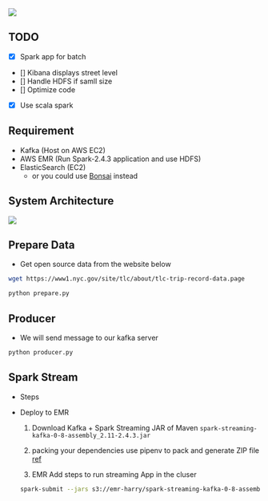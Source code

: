 
<img src="./img/taxi_app_demo.gif" height=auto>

## TODO
* [x] Spark app for batch
* [] Kibana displays street level
* [] Handle HDFS if samll size
* [] Optimize code
* [x] Use scala spark


## Requirement
* Kafka (Host on AWS EC2)
* AWS EMR (Run Spark-2.4.3 application and use HDFS)
* ElasticSearch (EC2)
    - or you could use [Bonsai](https://bonsai.io) instead

## System Architecture
<img src="./img/flowchart.png" height=auto>

## Prepare Data
* Get open source data from the website below

```bash
wget https://www1.nyc.gov/site/tlc/about/tlc-trip-record-data.page
```

```bash
python prepare.py
```
## Producer
* We will send message to our kafka server

```bash
python producer.py
```

## Spark Stream

* Steps

* Deploy to EMR
  1. Download Kafka + Spark Streaming JAR of Maven `spark-streaming-kafka-0-8-assembly_2.11-2.4.3.jar`

  2. packing your dependencies
  use pipenv to pack and generate ZIP file
  [ref](https://realpython.com/pipenv-guide/)

  3. EMR Add steps to run streaming App in the cluser

    ```bash
    spark-submit --jars s3://emr-harry/spark-streaming-kafka-0-8-assembly_2.11-2.4.3.jar --master yarn --deploy-mode cluster --num-executors 3 --executor-cores 3 --executor-memory 3g --py-files s3://emr-harry/project.zip s3://emr-harry/taxiSparkStreaming.py
    ```




